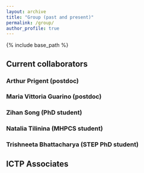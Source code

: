 ```yaml
---
layout: archive
title: "Group (past and present)"
permalink: /group/
author_profile: true
---
```


{% include base_path %}

## Current collaborators

### Arthur Prigent (postdoc)

### Maria Vittoria Guarino (postdoc)

### Zihan Song (PhD student)

### Natalia Tilinina (MHPCS student)

### Trishneeta Bhattacharya (STEP PhD student)

## ICTP Associates

